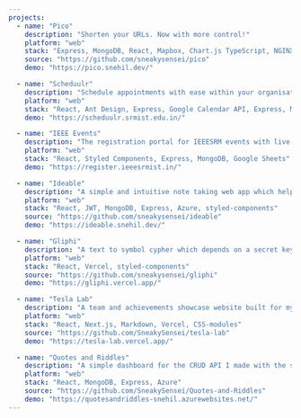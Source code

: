 ```yaml
---
projects:
  - name: "Pico"
    description: "Shorten your URLs. Now with more control!"
    platform: "web"
    stack: "Express, MongoDB, React, Mapbox, Chart.js TypeScript, NGINX, DigitalOcean"
    source: "https://github.com/sneakysensei/pico"
    demo: "https://pico.snehil.dev/"

  - name: "Scheduulr"
    description: "Schedule appointments with ease within your organisation while keeping track of attendeesʼ schedules."
    platform: "web"
    stack: "React, Ant Design, Express, Google Calendar API, Express, MongoDB, NGINX, AWS"
    demo: "https://scheduulr.srmist.edu.in/"

  - name: "IEEE Events"
    description: "The registration portal for IEEESRM events with live event status. Data gets saved to google sheets upon form registration."
    platform: "web"
    stack: "React, Styled Components, Express, MongoDB, Google Sheets"
    demo: "https://register.ieeesrmist.in/"

  - name: "Ideable"
    description: "A simple and intuitive note taking web app which helps you organize yourself, at the speed of thought."
    platform: "web"
    stack: "React, JWT, MongoDB, Express, Azure, styled‑components"
    source: "https://github.com/sneakysensei/ideable"
    demo: "https://ideable.snehil.dev/"

  - name: "Gliphi"
    description: "A text to symbol cypher which depends on a secret keycode for encryption and decryption."
    platform: "web"
    stack: "React, Vercel, styled‑components"
    source: "https://github.com/sneakysensei/gliphi"
    demo: "https://gliphi.vercel.app/"

  - name: "Tesla Lab"
    description: "A team and achievements showcase website built for my college club."
    platform: "web"
    stack: "React, Next.js, Markdown, Vercel, CSS‑modules"
    source: "https://github.com/SneakySensei/tesla-lab"
    demo: "https://tesla-lab.vercel.app/"

  - name: "Quotes and Riddles"
    description: "A simple dashboard for the CRUD API I made with the same name."
    platform: "web"
    stack: "React, MongoDB, Express, Azure"
    source: "https://github.com/SneakySensei/Quotes-and-Riddles"
    demo: "https://quotesandriddles-snehil.azurewebsites.net/"
---
```

